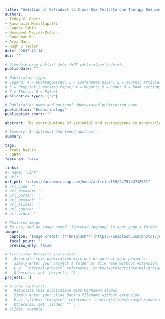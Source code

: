 ```yaml
---
title: "Addition of Estradiol to Cross-Sex Testosterone Therapy Reduces Atherosclerosis Plaque Formation in Female ApoE−/− Mice"
authors:
- Teddy G. Goetz
- Ramanaiah Mamillapalli
- Cagdas Sahin
- Masoumeh Majidi-Zolbin
- Guanghao Ge
- Arya Mani
- Hugh S Taylor
date: "2017-12-14"
doi: ""

# Schedule page publish date (NOT publication's date).
publishDate: ""

# Publication type.
# Legend: 0 = Uncategorized; 1 = Conference paper; 2 = Journal article;
# 3 = Preprint / Working Paper; 4 = Report; 5 = Book; 6 = Book section;
# 7 = Thesis; 8 = Patent
publication_types: ["2"]

# Publication name and optional abbreviated publication name.
publication: "Endocrinology"
publication_short: ""

abstract: The contributions of estradiol and testosterone to atherosclerotic lesion progression are not entirely understood. Cross-sex hormone therapy (XHT) for transgender individuals dramatically alters estrogen and testosterone levels and consequently could have widespread consequences for cardiovascular health. Yet, no preclinical research has assessed atherosclerosis risk after XHT. We examined the effects of testosterone XHT after ovariectomy on atherosclerosis plaque formation in female mice and evaluated whether adding low-dose estradiol to cross-sex testosterone treatments after ovariectomy reduced lesion formation. Six-week-old female ApoE−/− C57BL/6 mice underwent ovariectomy and began treatments with testosterone, estradiol, testosterone with low-dose estradiol, or vehicle alone until euthanized at 23 weeks of age. Atherosclerosis lesion progression was measured by Oil Red O stain and confirmed histologically. We found reduced atherosclerosis in the estradiol- and combined testosterone/estradiol–treated mice compared with those treated with testosterone or vehicle only in the whole aorta (−75%), aortic arch (−80%), and thoracic aorta (−80%). Plaque size was similarly reduced in the aortic sinus. These reductions in lesion size after combined testosterone/estradiol treatment were comparable to those obtained with estrogen alone. Testosterone/estradiol combined therapy resulted in less atherosclerosis plaque formation than either vehicle or testosterone alone after ovariectomy. Testosterone/estradiol therapy was comparable to estradiol replacement alone, whereas mice treated with testosterone only fared no better than untreated controls after ovariectomy. Adding low-dose estrogen to cross-sex testosterone therapy after oophorectomy could improve cardiovascular outcomes for transgender patients. Additionally, these results contribute to understanding of the effects of estrogen and testosterone on atherosclerosis progression.

# Summary. An optional shortened abstract.
summary:

tags:
- Trans health
- LGBTQ
featured: false

links:
#- name: "Link"
# url: 
url_pdf: "https://academic.oup.com/endo/article/159/2/754/4742651"
# url_code: ''
# url_dataset: ''
# url_poster: ''
# url_project: ''
# url_slides: ''
# url_source: ''
# url_video: ''

# Featured image
# To use, add an image named `featured.jpg/png` to your page's folder. 
image:
  caption: 'Image credit: [**Unsplash**](https://unsplash.com/photos/jdD8gXaTZsc)'
  focal_point: ""
  preview_only: false

# Associated Projects (optional).
#   Associate this publication with one or more of your projects.
#   Simply enter your project's folder or file name without extension.
#   E.g. `internal-project` references `content/project/internal-project/index.md`.
#   Otherwise, set `projects: []`.
projects: []

# Slides (optional).
#   Associate this publication with Markdown slides.
#   Simply enter your slide deck's filename without extension.
#   E.g. `slides: "example"` references `content/slides/example/index.md`.
#   Otherwise, set `slides: ""`.
# slides: example
---
```




